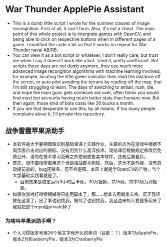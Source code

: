 # War Thunder ApplePie Assistant
 - This is a dumb little script I wrote for the summer classes of image recongnition. First of all, it can't farm. Also, it's not a cheat. The main point of this whole project is to intergrate games with OpenCV, and being able to click on respective buttons when in different pages of a game. I modified the code a bit so that it works on repeat for War Thunder naval AB/RB.  
 - You can view it as a bot script or whatever, I don't really care, but trust me when I say it doesn't work like a bot. Tried it, pretty unefficiant. Bot scripts these days are not dumb anymore, they use much more advanced image recongition algorithms with machine learning involved, for example, locating the little green indicator then read the distance off the scrren, or auto pilot avoiding the terrans by reading off the map, that I'm still struggling to learn. The days of switching to antiair, rush, die, and hope the main guns gets someone are over, often times you would find most bot accounts having much better stats than humans now. But then again, those kind of bots costs like 30 bucks a month.   
 - If you are that desperate to use this, by all means. If too many people complains about it, I'll private this repository.

## 战争雷霆苹果派助手
 - 本软件是大学暑期图像识别基础课课上实践作业，主要的点为在游戏中根据不同页面点击对应的图标。没有用到什么高深技术，现结课后根据规定修改后免费公开，请勿在技术学习范畴之外使用或售卖本软件，违者后果自负。  
 - 首先，请不要指望着用这个当做海战脚本刷钱，然后，这也不是外挂，没有自动提前量的，bug还贼多，还不会避障。本质上就是学OpenCV的产物，当个大学基础实践看就是了。
   - 目前效果是稳定运行3小时后卡死，30万银狮，共15局，其中1局为消极局。
 - 如果你游戏打得银狮掉得只能用脚本了，那……想拿去用就拿去咯。反正我话放在这里了，出了事也别找我，被骂了也别找我，我这边来的人要是多起来了我就把这个repo给private掉了  
### 为啥叫苹果派助手啊？
 - 个人习惯版本号用26个英文字母开头的单词（谷歌：？）版本1为ApplePie，版本2为BlueberryPie，版本3为CranberryPie
